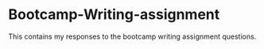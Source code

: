 # Bootcamp-Writing-assignment
This contains my responses to the bootcamp writing assignment questions.
